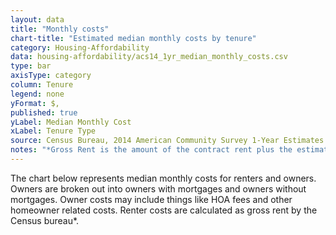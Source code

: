 ```yaml
---
layout: data
title: "Monthly costs"
chart-title: "Estimated median monthly costs by tenure"
category: Housing-Affordability
data: housing-affordability/acs14_1yr_median_monthly_costs.csv
type: bar
axisType: category
column: Tenure
legend: none
yFormat: $,
published: true
yLabel: Median Monthly Cost
xLabel: Tenure Type
source: Census Bureau, 2014 American Community Survey 1-Year Estimates. Selected Housing Characteristics.
notes: "*Gross Rent is the amount of the contract rent plus the estimated average monthly cost of utilities (electricity, gas, and water and sewer) and fuels (oil, coal, kerosene, wood, etc.) if these are paid for by the renter (or paid for the renter by someone else). Gross rent is intended to eliminate differentials which result from varying practices with respect to the inclusion of utilities and fuels as part of the rental payment."
---
```

The chart below represents median monthly costs for renters and owners. Owners are broken out into owners with mortgages and owners without mortgages. Owner costs may include things like HOA fees and other homeowner related costs. Renter costs are calculated as gross rent by the Census bureau*. 
